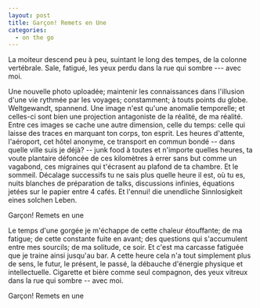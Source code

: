 ```yaml
---
layout: post
title: Garçon! Remets en Une
categories:
  - on the go
---
```

La moiteur descend peu à peu, suintant le long des tempes, de la colonne vertébrale.
Sale, fatigué, les yeux perdu dans la rue qui sombre --- avec moi.

Une nouvelle photo uploadée; maintenir les connaissances dans l'illusion d'une vie rythmée par les voyages; constamment; à touts points du globe.
Weltgewandt, spannend.
Une image n'est qu'une anomalie temporelle; et celles-ci sont bien une projection antagoniste de la réalité, de ma réalité.
Entre ces images se cache une autre dimension, celle du temps: celle qui laisse des traces en marquant ton corps, ton esprit.
Les heures d'attente, l'aéroport, cet hôtel anonyme, ce transport en commun bondé -- dans quelle ville suis je déjà? -- junk food à toutes et n'importe quelles heures, ta voute plantaire défoncée de ces kilomètres à errer sans but comme un vagabond, ces migraines qui t'écrasent au plafond de ta chambre.
Et le sommeil.
Décalage successifs tu ne sais plus quelle heure il est, où tu es, nuits blanches de préparation de talks, discussions infinies, équations jetées sur le papier entre 4 cafés.
Et l'ennui! die unendliche Sinnlosigkeit eines solchen Leben.

Garçon! Remets en une

Le temps d'une gorgée je m'échappe de cette chaleur étouffante; de ma fatigue; de cette constante fuite en avant; des questions qui s'accumulent entre mes sourcils; de ma solitude, ce soir.
Et c'est ma carcasse fatiguée que je traine ainsi jusqu'au bar.
A cette heure cela n'a tout simplement plus de sens, le futur, le présent, le passé, la débauche d'énergie physique et intellectuelle.
Cigarette et bière comme seul compagnon, des yeux vitreux dans la rue qui sombre -- avec moi.

Garçon! Remets en une
